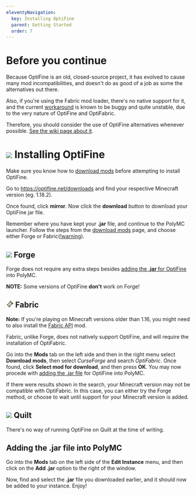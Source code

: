 ```yaml
---
eleventyNavigation:
  key: Installing OptiFine
  parent: Getting Started
  order: 7
---
```

# Before you continue

Because OptiFine is an old, closed-source project, it has evolved to cause many mod incompatibilities, and doesn't do as good of a job as some the alternatives out there. 

Also, if you're using the Fabric mod loader, there's no native support for it, and the current [workaround](#fabric) is known to be buggy and quite unstable, due to the very nature of OptiFine and OptiFabric. 

Therefore, you should consider the use of OptiFine alternatives whenever possible. [See the wiki page about it](../install-of-alternatives).

# <img src="https://www.optifine.net/favicon.ico" height="20" /> Installing OptiFine
Make sure you know how to [download mods](../download-mods) before attempting to install OptiFine.

Go to <https://optifine.net/downloads> and find your respective Minecraft version (eg. 1.18.2).

Once found, click **mirror**. Now click the **download** button to download your OptiFine jar file.

Remember where you have kept your **.jar** file, and continue to the PolyMC launcher. Follow the steps from the [download mods](../download-mods) page, and choose either Forge or Fabric([!warning](#fabric)).

## <img src="https://avatars0.githubusercontent.com/u/1390178?s=400&v=4" height="20"> Forge 
Forge does not require any extra steps besides [adding the **.jar** for OptiFine](#adding-the-.jar-file-into-polymc) into PolyMC. 

**NOTE:** Some versions of OptiFine **don't** work on Forge!

## <img src="https://raw.githubusercontent.com/FabricMC/community/main/media/unascribed/png/fabric.png" height="20"> Fabric
**Note:** If you're playing on Minecraft versions older than 1.16, you might need to also install the [Fabric API](../download-mods/#fabric) mod.

Fabric, unlike Forge, does not natively support OptiFine, and will require the installation of OptiFabric. 

Go into the **Mods** tab on the left side and then in the right menu select **Download mods**, then select *CurseForge* and search *OptiFabric*. Once found, click **Select mod for download**, and then press **OK**. You may now procede with [adding the .jar file](#adding-the-.jar-file-into-polymc) for OptiFine into PolyMC. 

If there were results shown in the search, your Minecraft version may not be compatible with OptiFabric. In this case, you can either try the Forge method, or choose to wait until support for your Minecraft version is added.

## <img src="https://raw.githubusercontent.com/QuiltMC/art/master/brand/svg/quilt_logo_dark.svg" height="20"> Quilt

There's no way of running OptiFine on Quilt at the time of writing.

## Adding the .jar file into PolyMC
Go into the **Mods** tab on the left side of the **Edit Instance** menu, and then click on the **Add .jar** option to the right of the window. 

Now, find and select the **.jar** file you downloaded earlier, and it should now be added to your instance. Enjoy!
